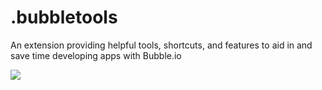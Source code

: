 # .bubbletools
An extension providing helpful tools, shortcuts, and features to aid in and save time developing apps with Bubble.io  

![](https://github.com/jadedkitty/bubble-tools/blob/master/preview.png)

